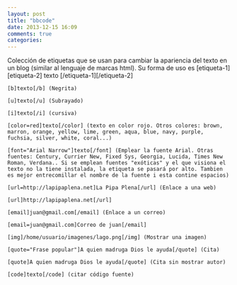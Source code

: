 ```yaml
---
layout: post
title: "bbcode"
date: 2013-12-15 16:09
comments: true
categories: 
---
```

Colección de etiquetas que se usan para cambiar la apariencia del texto en un blog (similar al lenguaje de marcas html). Su forma de uso es [etiqueta-1][etiqueta-2] texto [/etiqueta-1][/etiqueta-2]

	[b]texto[/b] (Negrita)

	[u]texto[/u] (Subrayado)

	[i]texto[/i] (cursiva)

	[color=red]texto[/color] (texto en color rojo. Otros colores: brown, marron, orange, yellow, lime, green, aqua, blue, navy, purple, fuchsia, silver, white, coral...)

	[font="Arial Narrow"]texto[/font] (Emplear la fuente Arial. Otras fuentes: Century, Currier New, Fixed Sys, Georgia, Lucida, Times New Roman, Verdana.. Si se emplean fuentes "exóticas" y el que visiona el texto no la tiene instalada, la etiqueta se pasará por alto. Tambien es mejor entrecomillar el nombre de la fuente i esta contine espacios)

	[url=http://lapipaplena.net]La Pipa Plena[/url] (Enlace a una web)

	[url]http://lapipaplena.net[/url]

	[email]juan@gmail.com[/email] (Enlace a un correo)

	[email=juan@gmail.com]Correo de juan[/email]

	[img]/home/usuario/imagenes/lago.png[/img] (Mostrar una imagen)

	[quote="Frase popular"]A quien madruga Dios le ayuda[/quote] (Cita)

	[quote]A quien madruga Dios le ayuda[/quote] (Cita sin mostrar autor)

	[code]texto[/code] (citar código fuente)

